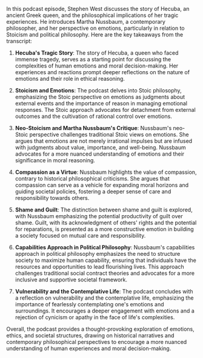 In this podcast episode, Stephen West discusses the story of Hecuba, an ancient Greek queen, and the philosophical implications of her tragic experiences. He introduces Martha Nussbaum, a contemporary philosopher, and her perspective on emotions, particularly in relation to Stoicism and political philosophy. Here are the key takeaways from the transcript:

1. **Hecuba's Tragic Story**: The story of Hecuba, a queen who faced immense tragedy, serves as a starting point for discussing the complexities of human emotions and moral decision-making. Her experiences and reactions prompt deeper reflections on the nature of emotions and their role in ethical reasoning.

2. **Stoicism and Emotions**: The podcast delves into Stoic philosophy, emphasizing the Stoic perspective on emotions as judgments about external events and the importance of reason in managing emotional responses. The Stoic approach advocates for detachment from external outcomes and the cultivation of rational control over emotions.

3. **Neo-Stoicism and Martha Nussbaum's Critique**: Nussbaum's neo-Stoic perspective challenges traditional Stoic views on emotions. She argues that emotions are not merely irrational impulses but are infused with judgments about value, importance, and well-being. Nussbaum advocates for a more nuanced understanding of emotions and their significance in moral reasoning.

4. **Compassion as a Virtue**: Nussbaum highlights the value of compassion, contrary to historical philosophical criticisms. She argues that compassion can serve as a vehicle for expanding moral horizons and guiding societal policies, fostering a deeper sense of care and responsibility towards others.

5. **Shame and Guilt**: The distinction between shame and guilt is explored, with Nussbaum emphasizing the potential productivity of guilt over shame. Guilt, with its acknowledgment of others' rights and the potential for reparations, is presented as a more constructive emotion in building a society focused on mutual care and responsibility.

6. **Capabilities Approach in Political Philosophy**: Nussbaum's capabilities approach in political philosophy emphasizes the need to structure society to maximize human capability, ensuring that individuals have the resources and opportunities to lead flourishing lives. This approach challenges traditional social contract theories and advocates for a more inclusive and supportive societal framework.

7. **Vulnerability and the Contemplative Life**: The podcast concludes with a reflection on vulnerability and the contemplative life, emphasizing the importance of fearlessly contemplating one's emotions and surroundings. It encourages a deeper engagement with emotions and a rejection of cynicism or apathy in the face of life's complexities.

Overall, the podcast provides a thought-provoking exploration of emotions, ethics, and societal structures, drawing on historical narratives and contemporary philosophical perspectives to encourage a more nuanced understanding of human experiences and moral decision-making.
